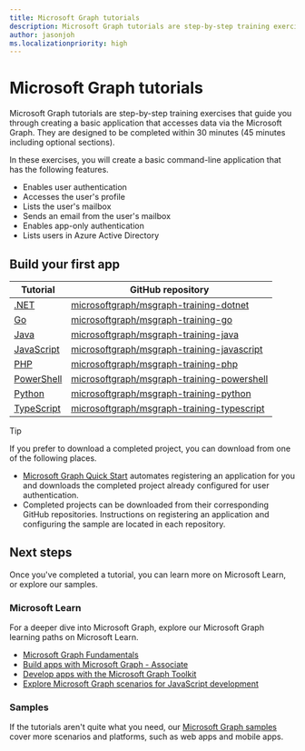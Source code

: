 ```yaml
---
title: Microsoft Graph tutorials
description: Microsoft Graph tutorials are step-by-step training exercises that guide you through creating a basic application that accesses data via the Microsoft Graph.
author: jasonjoh
ms.localizationpriority: high
---
```


# Microsoft Graph tutorials

Microsoft Graph tutorials are step-by-step training exercises that guide you through creating a basic application that accesses data via the Microsoft Graph. They are designed to be completed within 30 minutes (45 minutes including optional sections).

In these exercises, you will create a basic command-line application that has the following features.

- Enables user authentication
- Accesses the user's profile
- Lists the user's mailbox
- Sends an email from the user's mailbox
- Enables app-only authentication
- Lists users in Azure Active Directory

## Build your first app

| Tutorial | GitHub repository |
|----------|-------------------|
| [.NET](/tutorials/dotnet) | [microsoftgraph/msgraph-training-dotnet](https://github.com/microsoftgraph/msgraph-training-dotnet) |
| [Go](/tutorials/go) | [microsoftgraph/msgraph-training-go](https://github.com/microsoftgraph/msgraph-training-go) |
| [Java](/tutorials/java) | [microsoftgraph/msgraph-training-java](https://github.com/microsoftgraph/msgraph-training-java) |
| [JavaScript](/tutorials/javascript) | [microsoftgraph/msgraph-training-javascript](https://github.com/microsoftgraph/msgraph-training-javascript) |
| [PHP](/tutorials/php) | [microsoftgraph/msgraph-training-php](https://github.com/microsoftgraph/msgraph-training-php) |
| [PowerShell](/tutorials/powershell) | [microsoftgraph/msgraph-training-powershell](https://github.com/microsoftgraph/msgraph-training-powershell) |
| [Python](/tutorials/python) | [microsoftgraph/msgraph-training-python](https://github.com/microsoftgraph/msgraph-training-python) |
| [TypeScript](/tutorials/typescript) | [microsoftgraph/msgraph-training-typescript](https://github.com/microsoftgraph/msgraph-training-typescript) |

> [!TIP]
> If you prefer to download a completed project, you can download from one of the following places.
>
> - [Microsoft Graph Quick Start](https://developer.microsoft.com/graph/quick-start) automates registering an application for you and downloads the completed project already configured for user authentication.
> - Completed projects can be downloaded from their corresponding GitHub repositories. Instructions on registering an application and configuring the sample are located in each repository.

## Next steps

Once you've completed a tutorial, you can learn more on Microsoft Learn, or explore our samples.

### Microsoft Learn

For a deeper dive into Microsoft Graph, explore our Microsoft Graph learning paths on Microsoft Learn.

- [Microsoft Graph Fundamentals](/learn/paths/m365-msgraph-fundamentals)
- [Build apps with Microsoft Graph - Associate](/learn/paths/m365-msgraph-associate)
- [Develop apps with the Microsoft Graph Toolkit](/learn/paths/m365-msgraph-toolkit)
- [Explore Microsoft Graph scenarios for JavaScript development](/learn/paths/m365-msgraph-scenarios)

### Samples

If the tutorials aren't quite what you need, our [Microsoft Graph samples](/samples/browse/?products=ms-graph) cover more scenarios and platforms, such as web apps and mobile apps.
